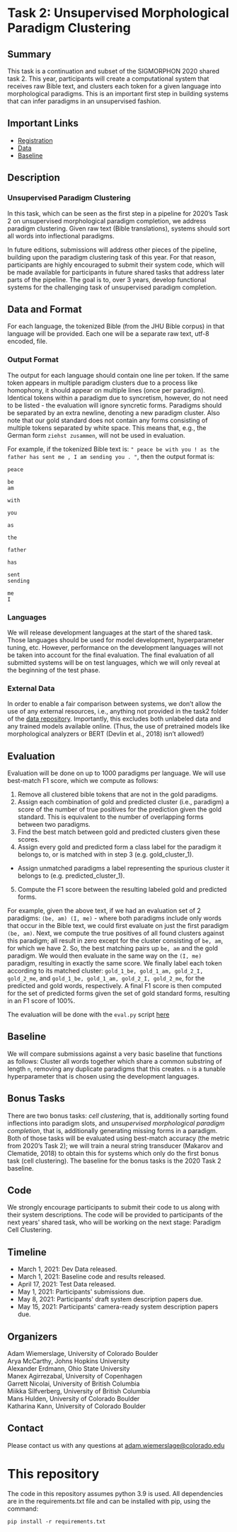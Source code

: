 # Task 2: Unsupervised Morphological Paradigm Clustering
## Summary
This task is a continuation and subset of the SIGMORPHON 2020 shared task 2. This year, participants will create a computational system that receives raw Bible text, and clusters each token for a given language into morphological paradigms. This is an important first step in building systems that can infer paradigms in an unsupervised fashion.

## Important Links
- [Registration](https://docs.google.com/forms/d/e/1FAIpQLSfdkuA00Uw51KtDNNN_FJgICqOjq2Yx2fPPRzOCU7nb-XZ5YQ/viewform?usp=sf_link)
- [Data](https://github.com/sigmorphon/2021Task2)
- [Baseline](https://github.com/sigmorphon/2021Task2/blob/master/baseline/substring_cluster.py)

## Description
### Unsupervised Paradigm Clustering
In this task, which can be seen as the first step in a pipeline for 2020’s Task 2 on unsupervised morphological paradigm completion, we address paradigm clustering. Given raw text (Bible translations), systems should sort all words into inflectional paradigms.

In future editions, submissions will address other pieces of the pipeline, building upon the paradigm clustering task of this year. For that reason, participants are highly encouraged to submit their system code, which will be made available for participants in future shared tasks that address later parts of the pipeline. The goal is to, over 3 years, develop functional systems for the challenging task of unsupervised paradigm completion.

## Data and Format
For each language, the tokenized Bible (from the JHU Bible corpus) in that language will be provided. Each one will be a separate raw text, utf-8 encoded, file.

### Output Format
The output for each language should contain one line per token. If the same token appears in multiple paradigm clusters due to a process like homophony, it should appear on multiple lines (once per paradigm). Identical tokens within a paradigm due to syncretism, however, do not need to be listed - the evaluation will ignore syncretic forms. Paradigms should be separated by an extra newline, denoting a new paradigm cluster. Also note that our gold standard does not contain any forms consisting of multiple tokens separated by white space. This means that, e.g., the German form `ziehst zusammen`, will not be used in evaluation.

For example, if the tokenized Bible text is:
  `" peace be with you ! as the father has sent me , I am sending you . "`, then the output format is:

    peace  

    be  
    am  

    with  

    you

    as

    the  

    father  

    has

    sent  
    sending

    me  
    I  

### Languages
We will release development languages at the start of the shared task. Those languages should be used for model development, hyperparameter tuning, etc. However, performance on the development languages will not be taken into account for the final evaluation. The final evaluation of all submitted systems will be on test languages, which we will only reveal at the beginning of the test phase.

### External Data
In order to enable a fair comparison between systems, we don’t allow the use of any external resources, i.e., anything not provided in the task2 folder of the [data repository](https://github.com/sigmorphon/2021Task2/data). Importantly, this excludes both unlabeled data and any trained models available online. (Thus, the use of pretrained models like morphological analyzers or BERT (Devlin et al., 2018) isn’t allowed!)

## Evaluation
Evaluation will be done on up to 1000 paradigms per language. We will use best-match F1 score, which we compute as follows:
1. Remove all clustered bible tokens that are not in the gold paradigms.
2. Assign each combination of gold and predicted cluster (i.e., paradigm) a score of the number of true positives for the prediction given the gold standard. This is equivalent to the number of overlapping forms between two paradigms.
3. Find the best match between gold and predicted clusters given these scores.
4. Assign every gold and predicted form a class label for the paradigm it belongs to, or is matched with in step 3 (e.g. gold_cluster_1).
  - Assign unmatched paradigms a label representing the spurious cluster it belongs to (e.g. predicted_cluster_1).
5. Compute the F1 score between the resulting labeled gold and predicted forms.

For example, given the above text, if we had an evaluation set of 2 paradigms:
`(be, am) (I, me)` - where both paradigms include only words that occur in the Bible text, we could first evaluate on just the first paradigm `(be, am)`.
Next, we compute the true positives of all found clusters against this paradigm; all result in zero except for the cluster consisting of `be, am`, for which we have 2. So, the best matching pairs up `be, am` and the gold paradigm. We would then evaluate in the same way on the `(I, me)` paradigm, resulting in exactly the same score. We finally label each token according to its matched cluster: `gold_1_be, gold_1_am, gold_2_I, gold_2_me`, and `gold_1_be, gold_1_am, gold_2_I, gold_2_me`, for the predicted and gold words, respectively. A final F1 score is then computed for the set of predicted forms given the set of gold standard forms, resulting in an F1 score of 100%.

The evaluation will be done with the `eval.py` script [here](https://github.com/sigmorphon/2021Task2/blob/master/evaluate/eval.py)

## Baseline
We will compare submissions against a very basic baseline that functions as follows:
Cluster all words together which share a common substring of length `n`, removing any duplicate paradigms that this creates. `n` is a tunable hyperparameter that is chosen using the development languages.

## Bonus Tasks
There are two bonus tasks: *cell clustering*, that is, additionally sorting found inflections into paradigm slots, and *unsupervised morphological paradigm completion*, that is, additionally generating missing forms in a paradigm. Both of those tasks will be evaluated using best-match accuracy (the metric from 2020’s Task 2); we will train a neural string transducer (Makarov and Clematide, 2018) to obtain this for systems which only do the first bonus task (cell clustering). The baseline for the bonus tasks is the 2020 Task 2 baseline.

## Code
We strongly encourage participants to submit their code to us along with their system descriptions. The code will be provided to participants of the next years' shared task, who will be working on the next stage: Paradigm Cell Clustering.

## Timeline
- March 1, 2021: Dev Data released.
- March 1, 2021: Baseline code and results released.
- April 17, 2021: Test Data released.
- May 1, 2021: Participants' submissions due.
- May 8, 2021: Participants' draft system description papers due.
- May 15, 2021: Participants' camera-ready system description papers due.

## Organizers

  Adam Wiemerslage, University of Colorado Boulder  
  Arya McCarthy, Johns Hopkins University  
  Alexander Erdmann, Ohio State University  
  Manex Agirrezabal, University of Copenhagen  
  Garrett Nicolai, University of British Columbia  
  Miikka Silfverberg, University of British Columbia  
  Mans Hulden, University of Colorado Boulder  
  Katharina Kann, University of Colorado Boulder  


## Contact
Please contact us with any questions at adam.wiemerslage@colorado.edu

# This repository

The code in this repository assumes python 3.9 is used. All dependencies are in the requirements.txt file and can be installed with pip, using the command:

```
pip install -r requirements.txt
```
